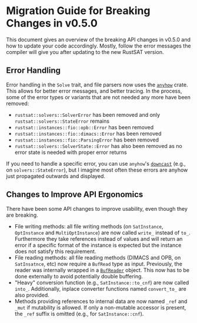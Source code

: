 # Migration Guide for Breaking Changes in v0.5.0

This document gives an overview of the breaking API changes in v0.5.0 and how
to update your code accordingly. Mostly, follow the error messages the compiler
will give you after updating to the new RustSAT version.

## Error Handling

Error handling in the `Solve` trait, and file parsers now uses the
[`anyhow`](https://docs.rs/anyhow/latest/anyhow/) crate. This allows for better
error messages, and better tracing. In the process, some of the error types or
variants that are not needed any more have been removed:

- `rustsat::solvers::SolverError` has been removed and only
  `rustsat::solvers::StateError` remains
- `rustsat::instances::fio::opb::Error` has been removed
- `rustsat::instances::fio::dimacs::Error` has been removed
- `rustsat::instances::fio::ParsingError` has been removed
- `rustsat::solvers::SolverState::Error` has also been removed as no error
  state is needed with proper error returns

If you need to handle a specific error, you can use `anyhow`'s
[`downcast`](https://docs.rs/anyhow/latest/anyhow/struct.Error.html#method.downcast)
(e.g., on `solvers::StateError`), but I imagine most often these errors are
anyhow just propagated outwards and displayed.

## Changes to Improve API Ergonomics

There have been some API changes to improve usability, even though they are breaking.

- File writing methods: all file writing methods (on `SatInstance`,
  `OptInstance` and `MultiOptInstance`) are now called `write_` instead of `to_`.
  Furthermore they take references instead of values and will return an error if
  a specific format of the instance is expected but the instance does not satisfy
  this requirement.
- File reading methods: all file reading methods (DIMACS and OPB, on
  `SatInsatnce`, etc) now require a `BufRead` type as input. Previously, the
  reader was internally wrapped in a
  [`BufReader`](https://doc.rust-lang.org/stable/std/io/struct.BufReader.html)
  object. This now has to be done externally to avoid potentially double
  buffering.
- "Heavy" conversion function (e.g., `SatInstance::to_cnf`) are now called
  `into_`. Additionally, inplace converter functions named `convert_to_` are also
  provided.
- Methods providing references to internal data are now named `_ref` and `_mut`
  if mutability is allowed. If only a non-mutable accessor is present, the `_ref`
  suffix is omitted (e.g., for `SatInstance::cnf`).
